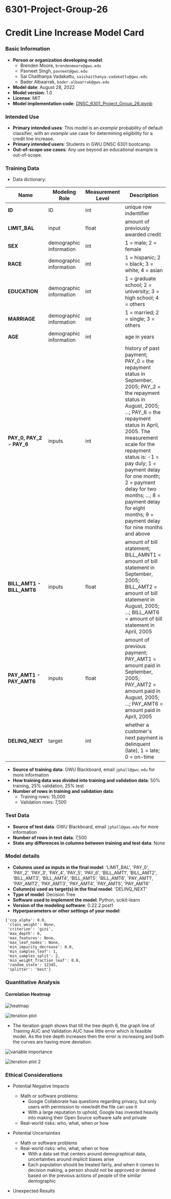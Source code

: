 # 6301-Project-Group-26

# Credit Line Increase Model Card

### Basic Information

* **Person or organization developing model**: 
   - Brenden Moore, `brendenmoore@gwu.edu` 
   - Pavneet Singh, `pavneet@gwu.edu`
   - Sai Chaithanya Vadakattu, `saichaithanya.vadakattu@gwu.edu`
   - Bader Albaarrak, `bader.albaarrak@gwu.edu`
* **Model date**: August 28, 2022
* **Model version**: 1.0
* **License**: MIT
* **Model implementation code**: [DNSC_6301_Project_Group_26.ipynb](DNSC_6301_Project_Group_26.ipynb)

### Intended Use
* **Primary intended uses**: This model is an *example* probability of default classifier, with an *example* use case for determining eligibility for a credit line increase.
* **Primary intended users**: Students in GWU DNSC 6301 bootcamp.
* **Out-of-scope use cases**: Any use beyond an educational example is out-of-scope.

### Training Data

* Data dictionary: 

| Name | Modeling Role | Measurement Level| Description|
| ---- | ------------- | ---------------- | ---------- |
|**ID**| ID | int | unique row indentifier |
| **LIMIT_BAL** | input | float | amount of previously awarded credit |
| **SEX** | demographic information | int | 1 = male; 2 = female
| **RACE** | demographic information | int | 1 = hispanic; 2 = black; 3 = white; 4 = asian |
| **EDUCATION** | demographic information | int | 1 = graduate school; 2 = university; 3 = high school; 4 = others |
| **MARRIAGE** | demographic information | int | 1 = married; 2 = single; 3 = others |
| **AGE** | demographic information | int | age in years |
| **PAY_0, PAY_2 - PAY_6** | inputs | int | history of past payment; PAY_0 = the repayment status in September, 2005; PAY_2 = the repayment status in August, 2005; ...; PAY_6 = the repayment status in April, 2005. The measurement scale for the repayment status is: -1 = pay duly; 1 = payment delay for one month; 2 = payment delay for two months; ...; 8 = payment delay for eight months; 9 = payment delay for nine months and above |
| **BILL_AMT1 - BILL_AMT6** | inputs | float | amount of bill statement; BILL_AMNT1 = amount of bill statement in September, 2005; BILL_AMT2 = amount of bill statement in August, 2005; ...; BILL_AMT6 = amount of bill statement in April, 2005 |
| **PAY_AMT1 - PAY_AMT6** | inputs | float | amount of previous payment; PAY_AMT1 = amount paid in September, 2005; PAY_AMT2 = amount paid in August, 2005; ...; PAY_AMT6 = amount paid in April, 2005 |
| **DELINQ_NEXT**| target | int | whether a customer's next payment is delinquent (late), 1 = late; 0 = on-time |

* **Source of training data**: GWU Blackboard, email `jphall@gwu.edu` for more information
* **How training data was divided into training and validation data**: 50% training, 25% validation, 25% test
* **Number of rows in training and validation data**:
  * Training rows: 15,000
  * Validation rows: 7,500

### Test Data
* **Source of test data**: GWU Blackboard, email `jphall@gwu.edu` for more information
* **Number of rows in test data**: 7,500
* **State any differences in columns between training and test data**: None

### Model details
* **Columns used as inputs in the final model**: 'LIMIT_BAL',
       'PAY_0', 'PAY_2', 'PAY_3', 'PAY_4', 'PAY_5', 'PAY_6', 'BILL_AMT1',
       'BILL_AMT2', 'BILL_AMT3', 'BILL_AMT4', 'BILL_AMT5', 'BILL_AMT6',
       'PAY_AMT1', 'PAY_AMT2', 'PAY_AMT3', 'PAY_AMT4', 'PAY_AMT5', 'PAY_AMT6'
* **Column(s) used as target(s) in the final model**: 'DELINQ_NEXT'
* **Type of model**: Decision Tree 
* **Software used to implement the model**: Python, scikit-learn
* **Version of the modeling software**: 0.22.2.post1
* **Hyperparameters or other settings of your model**: 
```
{'ccp_alpha': 0.0,
 'class_weight': None,
 'criterion': 'gini',
 'max_depth': 6,
 'max_features': None,
 'max_leaf_nodes': None,
 'min_impurity_decrease': 0.0,
 'min_samples_leaf': 1,
 'min_samples_split': 2,
 'min_weight_fraction_leaf': 0.0,
 'random_state': 12345,
 'splitter': 'best'}                      
```
### Quantitative Analysis


#### Correlation Heatmap
![heatmap](https://user-images.githubusercontent.com/111528985/186749712-2a383217-aa9d-4e53-92ab-71e203a34bee.png)

![iteration plot](https://user-images.githubusercontent.com/111528985/186750717-67c8d6f3-65ac-45ac-ae99-c1b7d9ea8029.png)

* The iteration graph shows that till the tree depth 6, the graph line of Training AUC and Validation AUC have little error which is feasible model. As the tree depth increases then the error is increasing and both the curves are having more deviation.

![variable importance](https://user-images.githubusercontent.com/111528985/186750828-b5d82249-9db2-405f-91ad-4e4f1e0f1540.png)

![iteration plot 2](https://user-images.githubusercontent.com/111528985/186750922-9d3b59c7-07d5-443d-a5cc-cd1ce32bcbb2.png)


### Ethical Considerations 
* Potential Negative Impacts 
   - Math or software problems:
      - Google Collaborate has questions regarding privacy, but only users with permission to view/edit the file can use it
      - With a large reputation to uphold, Google has invested heavily into making their Open Source software safe and private
   - Real-world risks: who, what, when or how

* Potential Uncertainties
   - Math or software problems
   - Real-world risks: who, what, when or how
      - With a data set that centers around demographical data, uncertainties around implicit biases arise
      - Each population should be treated fairly, and when it comes to decision making, a person should not be approved or denied based on the previous actions of people of the similar demographic
* Unexpected Results 


